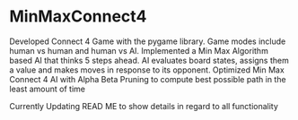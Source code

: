 # MinMaxConnect4
Developed Connect 4 Game with the pygame library. Game modes include human vs human and human vs AI. Implemented a Min Max Algorithm based AI that thinks 5 steps ahead. AI evaluates board states, assigns them a value and makes moves in response to its opponent. Optimized Min Max Connect 4 AI with Alpha Beta Pruning to compute best possible path in the least amount of time 

Currently Updating READ ME to show details in regard to all functionality 
